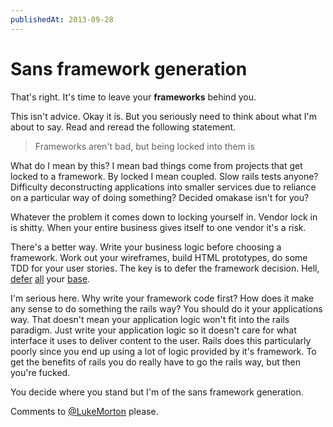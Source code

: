 ```yaml
---
publishedAt: 2013-09-28
---
```


# Sans framework generation

That's right. It's time to leave your **frameworks** behind
you.

This isn't advice. Okay it is. But you seriously need to think
about what I'm about to say. Read and reread the following
statement.

> Frameworks aren't bad, but being locked into them is

What do I mean by this? I mean bad things come from projects
that get locked to a framework. By locked I mean coupled. Slow
rails tests anyone? Difficulty deconstructing applications
into smaller services due to reliance on a particular way of
doing something? Decided omakase isn't for you?

Whatever the problem it comes down to locking yourself in.
Vendor lock in is shitty. When your entire business gives
itself to one vendor it's a risk.

There's a better way. Write your business logic before
choosing a framework. Work out your wireframes, build HTML
prototypes, do some TDD for your user stories. The key is to
defer the framework decision. Hell, [defer][1] [all][2] your
[base][3].

I'm serious here. Why write your framework code first? How
does it make any sense to do something the rails way? You
should do it your applications way. That doesn't mean your
application logic won't fit into the rails paradigm. Just
write your application logic so it doesn't care for what
interface it uses to deliver content to the user. Rails does
this particularly poorly since you end up using a lot of logic
provided by it's framework. To get the benefits of rails you
do really have to go the rails way, but then you're fucked.

You decide where you stand but I'm of the sans framework
generation.

Comments to [@LukeMorton][4] please.

[1]: http://www.youtube.com/watch?v=WpkDN78P884#t=49m48s
[2]: http://www.allaboutagile.com/lean-principles-4-defer-commitment/
[3]: http://www.codinghorror.com/blog/2006/10/the-last-responsible-moment.html
[4]: https://twitter.com/LukeMorton
